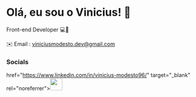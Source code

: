 # Olá, eu sou o Vinicius! 👋
 Front-end Developer 💻📱

✉️ Email : viniciusmodesto.dev@gmail.com

### Socials

href="https://www.linkedin.com/in/vinicius-modesto96/" target="_blank" rel="noreferrer"><img src="https://raw.githubusercontent.com/danielcranney/readme-generator/main/public/icons/socials/linkedin.svg" width="32" height="32" /></a></p>


